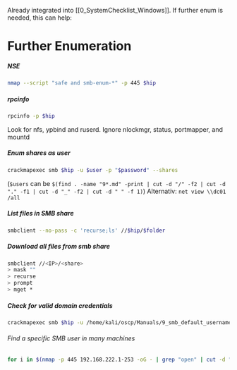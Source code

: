 Already integrated into [[0_SystemChecklist_Windows]]. If further enum is needed, this can help:
# Further Enumeration

##### NSE
```bash
nmap --script "safe and smb-enum-*" -p 445 $hip
```
##### rpcinfo
```bash
rpcinfo -p $hip
```
Look for nfs, ypbind and ruserd. Ignore nlockmgr, status, portmapper, and mountd
##### Enum shares as user
```bash
crackmapexec smb $hip -u $user -p "$password" --shares
```
(`$users` can be `$(find . -name "9*.md" -print | cut -d "/" -f2 | cut -d "." -f1 | cut -d "_" -f2 | cut -d " " -f 1)`)
Alternativ: `net view \\dc01 /all`
##### List files in SMB share
```bash
smbclient --no-pass -c 'recurse;ls' //$hip/$folder
```
##### Download all files from smb share
``` bash
smbclient //<IP>/<share>
> mask ""
> recurse
> prompt
> mget *
```
##### Check for valid domain credentials
```bash
crackmapexec smb $hip -u /home/kali/oscp/Manuals/9_smb_default_usernames.txt -p /home/kali/oscp/Manuals/9_smb_default_passwords.txt --continue-on-success | grep '+'
```
###### Find a specific SMB user in many machines
```bash
for i in $(nmap -p 445 192.168.222.1-253 -oG - | grep "open" | cut -d " " -f 2 | tr '\n' ' '); do enum4linux -a "$i" | grep -E "Target|alfred"; done
```
